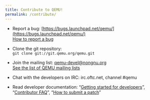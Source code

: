 ```yaml
---
title: Contribute to QEMU!
permalink: /contribute/
---
```


* Report a bug: [https://bugs.launchpad.net/qemu/](https://bugs.launchpad.net/qemu/)<br>[How to report a bug](report-a-bug/)

* Clone the git repository: <br>`git clone git://git.qemu.org/qemu.git`

* Join the mailing list: [qemu-devel@nongnu.org](http://lists.nongnu.org/mailman/listinfo/qemu-devel)<br>[See the list of QEMU mailing lists](http://wiki.qemu.org/MailingLists)

* Chat with the developers on IRC: irc.oftc.net, channel #qemu

* Read developer documentation: &ldquo;[Getting started for developers](http://wiki.qemu.org/Documentation/GettingStartedDevelopers)&rdquo;,
  &ldquo;[Contributor FAQ](http://wiki.qemu.org/Contribute/FAQ)&rdquo;, &ldquo;[How to submit a patch](http://wiki.qemu.org/Contribute/SubmitAPatch)&rdquo;
